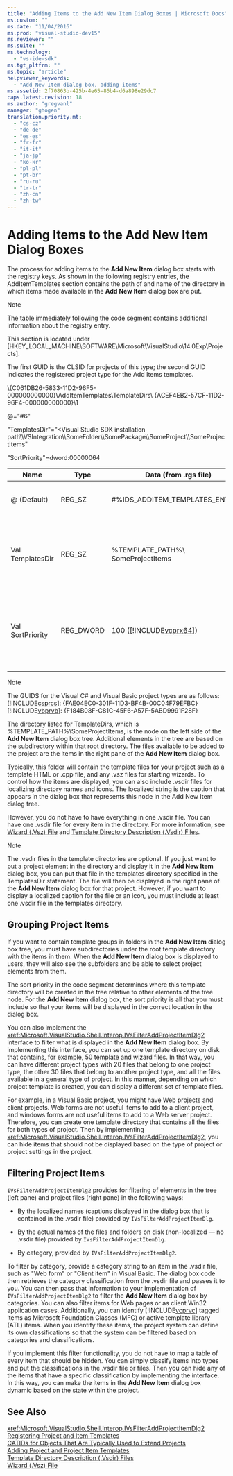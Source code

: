 ```yaml
---
title: "Adding Items to the Add New Item Dialog Boxes | Microsoft Docs"
ms.custom: ""
ms.date: "11/04/2016"
ms.prod: "visual-studio-dev15"
ms.reviewer: ""
ms.suite: ""
ms.technology: 
  - "vs-ide-sdk"
ms.tgt_pltfrm: ""
ms.topic: "article"
helpviewer_keywords: 
  - "Add New Item dialog box, adding items"
ms.assetid: 2f70863b-425b-4e65-86b4-d6a898e29dc7
caps.latest.revision: 18
ms.author: "gregvanl"
manager: "ghogen"
translation.priority.mt: 
  - "cs-cz"
  - "de-de"
  - "es-es"
  - "fr-fr"
  - "it-it"
  - "ja-jp"
  - "ko-kr"
  - "pl-pl"
  - "pt-br"
  - "ru-ru"
  - "tr-tr"
  - "zh-cn"
  - "zh-tw"
---
```

# Adding Items to the Add New Item Dialog Boxes
The process for adding items to the **Add New Item** dialog box starts with the registry keys. As shown in the following registry entries, the AddItemTemplates section contains the path of and name of the directory in which items made available in the **Add New Item** dialog box are put.  
  
> [!NOTE]
>  The table immediately following the code segment contains additional information about the registry entry.  
  
 This section is located under [HKEY_LOCAL_MACHINE\SOFTWARE\Microsoft\VisualStudio\14.0Exp\Projects].  
  
 The first GUID is the CLSID for projects of this type; the second GUID indicates the registered project type for the Add Items templates.  
  
 \\{C061DB26-5833-11D2-96F5-000000000000}\AddItemTemplates\TemplateDirs\ {ACEF4EB2-57CF-11D2-96F4-000000000000}\1  
  
 @="#6"  
  
 "TemplatesDir"="\<Visual Studio SDK installation path\\\VSIntegration\\\SomeFolder\\\SomePackage\\\SomeProject\\\SomeProjectItems"  
  
 "SortPriority"=dword:00000064  
  
|Name|Type|Data (from .rgs file)|Description|  
|----------|----------|-----------------------------|-----------------|  
|@ (Default)|REG_SZ|#%IDS_ADDITEM_TEMPLATES_ENTRY%|Resource ID for **Add Item** templates.|  
|Val TemplatesDir|REG_SZ|%TEMPLATE_PATH%\ SomeProjectItems|Path of the project items displayed in the dialog for the **Add New Item** wizard.|  
|Val SortPriority|REG_DWORD|100 ([!INCLUDE[vcprx64](../../extensibility/internals/includes/vcprx64_md.md)])|Determines the sort order in the tree node of files displayed in the **Add New Item** dialog box.|  
  
> [!NOTE]
>  The GUIDS for the Visual C# and Visual Basic project types are as follows:[!INCLUDE[csprcs](../../data-tools/includes/csprcs_md.md)]: {FAE04EC0-301F-11D3-BF4B-00C04F79EFBC}[!INCLUDE[vbprvb](../../code-quality/includes/vbprvb_md.md)]: {F184B08F-C81C-45F6-A57F-5ABD9991F28F}  
  
 The directory listed for TemplateDirs, which is %TEMPLATE_PATH%\SomeProjectItems, is the node on the left side of the **Add New Item** dialog box tree. Additional elements in the tree are based on the subdirectory within that root directory. The files available to be added to the project are the items in the right pane of the **Add New Item** dialog box.  
  
 Typically, this folder will contain the template files for your project such as a template HTML or .cpp file, and any .vsz files for starting wizards. To control how the items are displayed, you can also include .vsdir files for localizing directory names and icons. The localized string is the caption that appears in the dialog box that represents this node in the Add New Item dialog tree.  
  
 However, you do not have to have everything in one .vsdir file. You can have one .vsdir file for every item in the directory. For more information, see [Wizard (.Vsz) File](../../extensibility/internals/wizard-dot-vsz-file.md) and [Template Directory Description (.Vsdir) Files](../../extensibility/internals/template-directory-description-dot-vsdir-files.md).  
  
> [!NOTE]
>  The .vsdir files in the template directories are optional. If you just want to put a project element in the directory and display it in the **Add New Item** dialog box, you can put that file in the templates directory specified in the TemplatesDir statement. The file will then be displayed in the right pane of the **Add New Item** dialog box for that project. However, if you want to display a localized caption for the file or an icon, you must include at least one .vsdir file in the templates directory.  
  
## Grouping Project Items  
 If you want to contain template groups in folders in the **Add New Item** dialog box tree, you must have subdirectories under the root template directory with the items in them. When the **Add New Item** dialog box is displayed to users, they will also see the subfolders and be able to select project elements from them.  
  
 The sort priority in the code segment determines where this template directory will be created in the tree relative to other elements of the tree node. For the **Add New Item** dialog box, the sort priority is all that you must include so that your items will be displayed in the correct location in the dialog box.  
  
 You can also implement the <xref:Microsoft.VisualStudio.Shell.Interop.IVsFilterAddProjectItemDlg2> interface to filter what is displayed in the **Add New Item** dialog box. By implementing this interface, you can set up one template directory on disk that contains, for example, 50 template and wizard files. In that way, you can have different project types with 20 files that belong to one project type, the other 30 files that belong to another project type, and all the files available in a general type of project. In this manner, depending on which project template is created, you can display a different set of template files.  
  
 For example, in a Visual Basic project, you might have Web projects and client projects. Web forms are not useful items to add to a client project, and windows forms are not useful items to add to a Web server project. Therefore, you can create one template directory that contains all the files for both types of project. Then by implementing <xref:Microsoft.VisualStudio.Shell.Interop.IVsFilterAddProjectItemDlg2>, you can hide items that should not be displayed based on the type of project or project settings in the project.  
  
## Filtering Project Items  
 `IVsFilterAddProjectItemDlg2` provides for filtering of elements in the tree (left pane) and project files (right pane) in the following ways:  
  
-   By the localized names (captions displayed in the dialog box that is contained in the .vsdir file) provided by `IVsFilterAddProjectItemDlg`.  
  
-   By the actual names of the files and folders on disk (non-localized — no .vsdir file) provided by `IVsFilterAddProjectItemDlg`.  
  
-   By category, provided by `IVsFilterAddProjectItemDlg2`.  
  
 To filter by category, provide a category string to an item in the .vsdir file, such as "Web form" or "Client item" in Visual Basic. The dialog box code then retrieves the category classification from the .vsdir file and passes it to you. You can then pass that information to your implementation of `IVsFilterAddProjectItemDlg2` to filter the **Add New Item** dialog box by categories. You can also filter items for Web pages or as client Win32 application cases. Additionally, you can identify [!INCLUDE[vcprvc](../../code-quality/includes/vcprvc_md.md)] tagged items as Microsoft Foundation Classes (MFC) or active template library (ATL) items. When you identify these items, the project system can define its own classifications so that the system can be filtered based on categories and classifications.  
  
 If you implement this filter functionality, you do not have to map a table of every item that should be hidden. You can simply classify items into types and put the classifications in the .vsdir file or files. Then you can hide any of the items that have a specific classification by implementing the interface. In this way, you can make the items in the **Add New Item** dialog box dynamic based on the state within the project.  
  
## See Also  
 <xref:Microsoft.VisualStudio.Shell.Interop.IVsFilterAddProjectItemDlg2>   
 [Registering Project and Item Templates](../../extensibility/internals/registering-project-and-item-templates.md)   
 [CATIDs for Objects That Are Typically Used to Extend Projects](../../extensibility/internals/catids-for-objects-that-are-typically-used-to-extend-projects.md)   
 [Adding Project and Project Item Templates](../../extensibility/internals/adding-project-and-project-item-templates.md)   
 [Template Directory Description (.Vsdir) Files](../../extensibility/internals/template-directory-description-dot-vsdir-files.md)   
 [Wizard (.Vsz) File](../../extensibility/internals/wizard-dot-vsz-file.md)